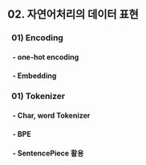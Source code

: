 ## 02. 자연어처리의 데이터 표현
### &nbsp;&nbsp;01) Encoding
#### &nbsp;&nbsp;&nbsp;- one-hot encoding
#### &nbsp;&nbsp;&nbsp;- Embedding
### &nbsp;&nbsp;01) Tokenizer
#### &nbsp;&nbsp;&nbsp;- Char, word Tokenizer
#### &nbsp;&nbsp;&nbsp;- BPE
#### &nbsp;&nbsp;&nbsp;- SentencePiece 활용
